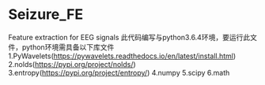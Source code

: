 # Seizure_FE
Feature extraction for EEG signals
此代码编写与python3.6.4环境，要运行此文件，python环境需具备以下库文件
1.PyWavelets(https://pywavelets.readthedocs.io/en/latest/install.html)
2.nolds(https://pypi.org/project/nolds/)
3.entropy(https://pypi.org/project/entropy/)
4.numpy
5.scipy
6.math
